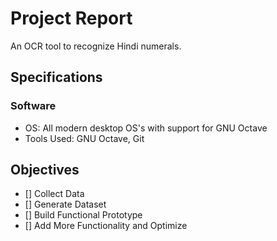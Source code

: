 # Project Report

An OCR tool to recognize Hindi numerals.

## Specifications

### Software

* OS: All modern desktop OS's with support for GNU Octave
* Tools Used: GNU Octave, Git

## Objectives

- [] Collect Data
- [] Generate Dataset
- [] Build Functional Prototype
- [] Add More Functionality and Optimize

